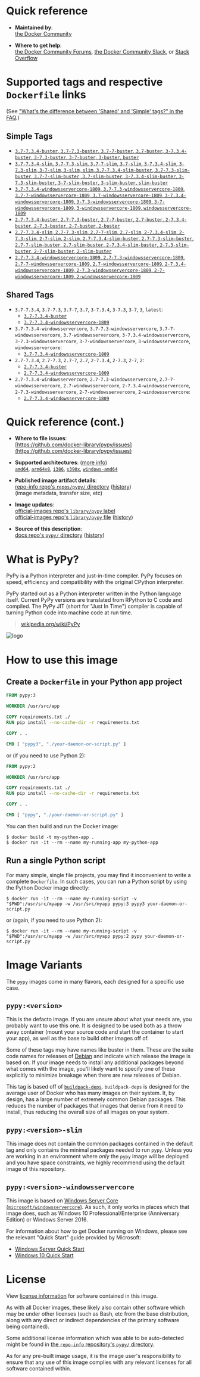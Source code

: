 <!--

********************************************************************************

WARNING:

    DO NOT EDIT "pypy/README.md"

    IT IS AUTO-GENERATED

    (from the other files in "pypy/" combined with a set of templates)

********************************************************************************

-->

# Quick reference

-	**Maintained by**:  
	[the Docker Community](https://github.com/docker-library/pypy)

-	**Where to get help**:  
	[the Docker Community Forums](https://forums.docker.com/), [the Docker Community Slack](https://dockr.ly/slack), or [Stack Overflow](https://stackoverflow.com/search?tab=newest&q=docker)

# Supported tags and respective `Dockerfile` links

(See ["What's the difference between 'Shared' and 'Simple' tags?" in the FAQ](https://github.com/docker-library/faq#whats-the-difference-between-shared-and-simple-tags).)

## Simple Tags

-	[`3.7-7.3.4-buster`, `3.7-7.3-buster`, `3.7-7-buster`, `3.7-buster`, `3-7.3.4-buster`, `3-7.3-buster`, `3-7-buster`, `3-buster`, `buster`](https://github.com/docker-library/pypy/blob/596e037750c79f94e3ac5cb9ec2ca28961987599/3.7/buster/Dockerfile)
-	[`3.7-7.3.4-slim`, `3.7-7.3-slim`, `3.7-7-slim`, `3.7-slim`, `3-7.3.4-slim`, `3-7.3-slim`, `3-7-slim`, `3-slim`, `slim`, `3.7-7.3.4-slim-buster`, `3.7-7.3-slim-buster`, `3.7-7-slim-buster`, `3.7-slim-buster`, `3-7.3.4-slim-buster`, `3-7.3-slim-buster`, `3-7-slim-buster`, `3-slim-buster`, `slim-buster`](https://github.com/docker-library/pypy/blob/596e037750c79f94e3ac5cb9ec2ca28961987599/3.7/slim-buster/Dockerfile)
-	[`3.7-7.3.4-windowsservercore-1809`, `3.7-7.3-windowsservercore-1809`, `3.7-7-windowsservercore-1809`, `3.7-windowsservercore-1809`, `3-7.3.4-windowsservercore-1809`, `3-7.3-windowsservercore-1809`, `3-7-windowsservercore-1809`, `3-windowsservercore-1809`, `windowsservercore-1809`](https://github.com/docker-library/pypy/blob/596e037750c79f94e3ac5cb9ec2ca28961987599/3.7/windows/windowsservercore-1809/Dockerfile)
-	[`2.7-7.3.4-buster`, `2.7-7.3-buster`, `2.7-7-buster`, `2.7-buster`, `2-7.3.4-buster`, `2-7.3-buster`, `2-7-buster`, `2-buster`](https://github.com/docker-library/pypy/blob/b3c933e1173e9382bc61855c7a144e109cdc5012/2.7/buster/Dockerfile)
-	[`2.7-7.3.4-slim`, `2.7-7.3-slim`, `2.7-7-slim`, `2.7-slim`, `2-7.3.4-slim`, `2-7.3-slim`, `2-7-slim`, `2-slim`, `2.7-7.3.4-slim-buster`, `2.7-7.3-slim-buster`, `2.7-7-slim-buster`, `2.7-slim-buster`, `2-7.3.4-slim-buster`, `2-7.3-slim-buster`, `2-7-slim-buster`, `2-slim-buster`](https://github.com/docker-library/pypy/blob/596e037750c79f94e3ac5cb9ec2ca28961987599/2.7/slim-buster/Dockerfile)
-	[`2.7-7.3.4-windowsservercore-1809`, `2.7-7.3-windowsservercore-1809`, `2.7-7-windowsservercore-1809`, `2.7-windowsservercore-1809`, `2-7.3.4-windowsservercore-1809`, `2-7.3-windowsservercore-1809`, `2-7-windowsservercore-1809`, `2-windowsservercore-1809`](https://github.com/docker-library/pypy/blob/596e037750c79f94e3ac5cb9ec2ca28961987599/2.7/windows/windowsservercore-1809/Dockerfile)

## Shared Tags

-	`3.7-7.3.4`, `3.7-7.3`, `3.7-7`, `3.7`, `3-7.3.4`, `3-7.3`, `3-7`, `3`, `latest`:
	-	[`3.7-7.3.4-buster`](https://github.com/docker-library/pypy/blob/596e037750c79f94e3ac5cb9ec2ca28961987599/3.7/buster/Dockerfile)
	-	[`3.7-7.3.4-windowsservercore-1809`](https://github.com/docker-library/pypy/blob/596e037750c79f94e3ac5cb9ec2ca28961987599/3.7/windows/windowsservercore-1809/Dockerfile)
-	`3.7-7.3.4-windowsservercore`, `3.7-7.3-windowsservercore`, `3.7-7-windowsservercore`, `3.7-windowsservercore`, `3-7.3.4-windowsservercore`, `3-7.3-windowsservercore`, `3-7-windowsservercore`, `3-windowsservercore`, `windowsservercore`:
	-	[`3.7-7.3.4-windowsservercore-1809`](https://github.com/docker-library/pypy/blob/596e037750c79f94e3ac5cb9ec2ca28961987599/3.7/windows/windowsservercore-1809/Dockerfile)
-	`2.7-7.3.4`, `2.7-7.3`, `2.7-7`, `2.7`, `2-7.3.4`, `2-7.3`, `2-7`, `2`:
	-	[`2.7-7.3.4-buster`](https://github.com/docker-library/pypy/blob/b3c933e1173e9382bc61855c7a144e109cdc5012/2.7/buster/Dockerfile)
	-	[`2.7-7.3.4-windowsservercore-1809`](https://github.com/docker-library/pypy/blob/596e037750c79f94e3ac5cb9ec2ca28961987599/2.7/windows/windowsservercore-1809/Dockerfile)
-	`2.7-7.3.4-windowsservercore`, `2.7-7.3-windowsservercore`, `2.7-7-windowsservercore`, `2.7-windowsservercore`, `2-7.3.4-windowsservercore`, `2-7.3-windowsservercore`, `2-7-windowsservercore`, `2-windowsservercore`:
	-	[`2.7-7.3.4-windowsservercore-1809`](https://github.com/docker-library/pypy/blob/596e037750c79f94e3ac5cb9ec2ca28961987599/2.7/windows/windowsservercore-1809/Dockerfile)

# Quick reference (cont.)

-	**Where to file issues**:  
	[https://github.com/docker-library/pypy/issues](https://github.com/docker-library/pypy/issues)

-	**Supported architectures**: ([more info](https://github.com/docker-library/official-images#architectures-other-than-amd64))  
	[`amd64`](https://hub.docker.com/r/amd64/pypy/), [`arm64v8`](https://hub.docker.com/r/arm64v8/pypy/), [`i386`](https://hub.docker.com/r/i386/pypy/), [`s390x`](https://hub.docker.com/r/s390x/pypy/), [`windows-amd64`](https://hub.docker.com/r/winamd64/pypy/)

-	**Published image artifact details**:  
	[repo-info repo's `repos/pypy/` directory](https://github.com/docker-library/repo-info/blob/master/repos/pypy) ([history](https://github.com/docker-library/repo-info/commits/master/repos/pypy))  
	(image metadata, transfer size, etc)

-	**Image updates**:  
	[official-images repo's `library/pypy` label](https://github.com/docker-library/official-images/issues?q=label%3Alibrary%2Fpypy)  
	[official-images repo's `library/pypy` file](https://github.com/docker-library/official-images/blob/master/library/pypy) ([history](https://github.com/docker-library/official-images/commits/master/library/pypy))

-	**Source of this description**:  
	[docs repo's `pypy/` directory](https://github.com/docker-library/docs/tree/master/pypy) ([history](https://github.com/docker-library/docs/commits/master/pypy))

# What is PyPy?

PyPy is a Python interpreter and just-in-time compiler. PyPy focuses on speed, efficiency and compatibility with the original CPython interpreter.

PyPy started out as a Python interpreter written in the Python language itself. Current PyPy versions are translated from RPython to C code and compiled. The PyPy JIT (short for "Just In Time") compiler is capable of turning Python code into machine code at run time.

> [wikipedia.org/wiki/PyPy](https://en.wikipedia.org/wiki/PyPy)

![logo](https://raw.githubusercontent.com/docker-library/docs/ff804ee81e3f94dab5cd207a0a0504e5e67606dd/pypy/logo.png)

# How to use this image

## Create a `Dockerfile` in your Python app project

```dockerfile
FROM pypy:3

WORKDIR /usr/src/app

COPY requirements.txt ./
RUN pip install --no-cache-dir -r requirements.txt

COPY . .

CMD [ "pypy3", "./your-daemon-or-script.py" ]
```

or (if you need to use Python 2):

```dockerfile
FROM pypy:2

WORKDIR /usr/src/app

COPY requirements.txt ./
RUN pip install --no-cache-dir -r requirements.txt

COPY . .

CMD [ "pypy", "./your-daemon-or-script.py" ]
```

You can then build and run the Docker image:

```console
$ docker build -t my-python-app .
$ docker run -it --rm --name my-running-app my-python-app
```

## Run a single Python script

For many simple, single file projects, you may find it inconvenient to write a complete `Dockerfile`. In such cases, you can run a Python script by using the Python Docker image directly:

```console
$ docker run -it --rm --name my-running-script -v "$PWD":/usr/src/myapp -w /usr/src/myapp pypy:3 pypy3 your-daemon-or-script.py
```

or (again, if you need to use Python 2):

```console
$ docker run -it --rm --name my-running-script -v "$PWD":/usr/src/myapp -w /usr/src/myapp pypy:2 pypy your-daemon-or-script.py
```

# Image Variants

The `pypy` images come in many flavors, each designed for a specific use case.

## `pypy:<version>`

This is the defacto image. If you are unsure about what your needs are, you probably want to use this one. It is designed to be used both as a throw away container (mount your source code and start the container to start your app), as well as the base to build other images off of.

Some of these tags may have names like buster in them. These are the suite code names for releases of [Debian](https://wiki.debian.org/DebianReleases) and indicate which release the image is based on. If your image needs to install any additional packages beyond what comes with the image, you'll likely want to specify one of these explicitly to minimize breakage when there are new releases of Debian.

This tag is based off of [`buildpack-deps`](https://hub.docker.com/_/buildpack-deps/). `buildpack-deps` is designed for the average user of Docker who has many images on their system. It, by design, has a large number of extremely common Debian packages. This reduces the number of packages that images that derive from it need to install, thus reducing the overall size of all images on your system.

## `pypy:<version>-slim`

This image does not contain the common packages contained in the default tag and only contains the minimal packages needed to run `pypy`. Unless you are working in an environment where *only* the `pypy` image will be deployed and you have space constraints, we highly recommend using the default image of this repository.

## `pypy:<version>-windowsservercore`

This image is based on [Windows Server Core (`microsoft/windowsservercore`)](https://hub.docker.com/r/microsoft/windowsservercore/). As such, it only works in places which that image does, such as Windows 10 Professional/Enterprise (Anniversary Edition) or Windows Server 2016.

For information about how to get Docker running on Windows, please see the relevant "Quick Start" guide provided by Microsoft:

-	[Windows Server Quick Start](https://msdn.microsoft.com/en-us/virtualization/windowscontainers/quick_start/quick_start_windows_server)
-	[Windows 10 Quick Start](https://msdn.microsoft.com/en-us/virtualization/windowscontainers/quick_start/quick_start_windows_10)

# License

View [license information](https://bitbucket.org/pypy/pypy/src/c3ff0dd6252b6ba0d230f3624dbb4aab8973a1d0/LICENSE?at=default) for software contained in this image.

As with all Docker images, these likely also contain other software which may be under other licenses (such as Bash, etc from the base distribution, along with any direct or indirect dependencies of the primary software being contained).

Some additional license information which was able to be auto-detected might be found in [the `repo-info` repository's `pypy/` directory](https://github.com/docker-library/repo-info/tree/master/repos/pypy).

As for any pre-built image usage, it is the image user's responsibility to ensure that any use of this image complies with any relevant licenses for all software contained within.
